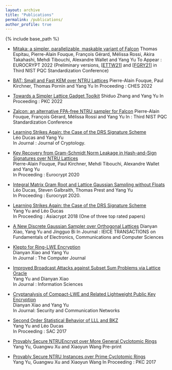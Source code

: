 ```yaml
---
layout: archive
title: "Publications"
permalink: /publications/
author_profile: true
---
```


{% include base_path %}

* [Mitaka: a simpler, parallelizable, maskable variant of Falcon](https://eprint.iacr.org/2021/1486)
  Thomas Espitau, Pierre-Alain Fouque, François Gérard, Mélissa Rossi, Akira Takahashi, Mehdi Tibouchi, Alexandre Wallet and Yang Yu
  To Appear : EUROCRYPT 2022
  (Preliminary versions, [[ETTW21](https://csrc.nist.gov/CSRC/media/Events/third-pqc-standardization-conference/documents/accepted-papers/espitau-mitaka-pqc2021.pdf)] and [[FGRY21](https://csrc.nist.gov/CSRC/media/Events/third-pqc-standardization-conference/documents/accepted-papers/yang-zalcon-pqc2021.pdf)] in Third NIST PQC Standardization Conference)

* [BAT: Small and Fast KEM over NTRU Lattices](https://eprint.iacr.org/2022/031)
  Pierre-Alain Fouque, Paul Kirchner, Thomas Pornin and Yang Yu
  In Proceeding : CHES 2022

* [Towards a Simpler Lattice Gadget Toolkit](https://eprint.iacr.org/2021/1664)
  Shiduo Zhang and Yang Yu
  In Proceeding : PKC 2022

* [Zalcon: an alternative FPA-free NTRU sampler for Falcon](https://csrc.nist.gov/CSRC/media/Events/third-pqc-standardization-conference/documents/accepted-papers/yang-zalcon-pqc2021.pdf)
  Pierre-Alain Fouque, François Gérard, Mélissa Rossi and Yang Yu
  In : Third NIST PQC Standardization Conference

* [Learning Strikes Again: the Case of the DRS Signature Scheme](https://eprint.iacr.org/2018/294)    
  Léo Ducas and Yang Yu    
  In Journal : Journal of Cryptology.

* [Key Recovery from Gram-Schmidt Norm Leakage in Hash-and-Sign Signatures over NTRU Lattices](https://eprint.iacr.org/2019/1180)    
  Pierre-Alain Fouque, Paul Kirchner, Mehdi Tibouchi, Alexandre Wallet and Yang Yu       
  In Proceeding : Eurocrypt 2020

* [Integral Matrix Gram Root and Lattice Gaussian Sampling without Floats](https://eprint.iacr.org/2019/320)    
  Léo Ducas, Steven Galbraith, Thomas Prest and Yang Yu       
  In Proceeding : Eurocrypt 2020.

* [Learning Strikes Again: the Case of the DRS Signature Scheme](https://eprint.iacr.org/2018/294)    
  Yang Yu and Léo Ducas        
  In Proceeding : Asiacrypt 2018
  (One of three top rated papers)

* [A New Discrete Gaussian Sampler over Orthogonal Lattices](https://search.ieice.org/bin/summary.php?id=e101-a_11_1880)
  Dianyan Xiao, Yang Yu and Jingguo Bi
  In Journal : IEICE TRANSACTIONS on Fundamentals of Electronics, Communications and Computer Sciences

* [Klepto for Ring-LWE Encryption](https://academic.oup.com/comjnl/article-abstract/61/8/1228/5035449)  
  Dianyan Xiao and Yang Yu    
  In Journal : The Computer Journal

* [Improved Broadcast Attacks against Subset Sum Problems via Lattice Oracle](https://www.sciencedirect.com/science/article/pii/S0020025518302780)    
  Yang Yu and Dianyan Xiao    
  In Journal : Information Sciences

* [Cryptanalysis of Compact-LWE and Related Lightweight Public Key Encryption](https://www.hindawi.com/journals/scn/2018/4957045/)    
  Dianyan Xiao and Yang Yu    
  In Journal: Security and Communication Networks

* [Second Order Statistical Behavior of LLL and BKZ](https://eprint.iacr.org/2017/730)    
  Yang Yu and Léo Ducas       
  In Proceeding : SAC 2017

*  [Provably Secure NTRUEncrypt over More General Cyclotomic Rings](https://eprint.iacr.org/2017/304)    
  Yang Yu, Guangwu Xu and Xiaoyun Wang
  Pre-print

* [Provably Secure NTRU Instances over Prime Cyclotomic Rings](https://link.springer.com/chapter/10.1007/978-3-662-54365-8_17)    
  Yang Yu, Guangwu Xu and Xiaoyun Wang
  In Proceeding : PKC 2017
